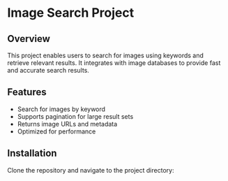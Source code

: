 # Image Search Project

## Overview
This project enables users to search for images using keywords and retrieve relevant results. It integrates with image databases to provide fast and accurate search results.

## Features
- Search for images by keyword
- Supports pagination for large result sets
- Returns image URLs and metadata
- Optimized for performance

## Installation
Clone the repository and navigate to the project directory:
